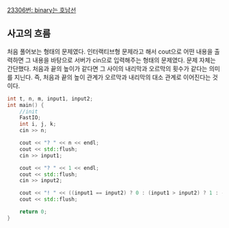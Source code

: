 [23306번: binary는 호남선](https://www.acmicpc.net/problem/23306)

## 사고의 흐름

처음 풀어보는 형태의 문제였다. 인터랙티브형 문제라고 해서 cout으로 어떤 내용을 출력하면 그 내용을 바탕으로 서버가 cin으로 입력해주는 형태의 문제였다. 문제 자체는 간단했다. 처음과 끝의 높이가 같다면 그 사이의 내리막과 오르막의 횟수가 같다는 의미를 지닌다. 즉, 처음과 끝의 높이 관계가 오르막과 내리막의 대소 관계로 이어진다는 것이다. 

```cpp
int t, n, m, input1, input2;
int main() {
	//init
	FastIO;
	int i, j, k;
	cin >> n;

	cout << "? " << n << endl;
	cout << std::flush;
	cin >> input1;

	cout << "? " << 1 << endl;
	cout << std::flush;
	cin >> input2;

	cout << "! " << ((input1 == input2) ? 0 : (input1 > input2) ? 1 : -1) << endl;
	cout << std::flush;

	return 0;
}
```
